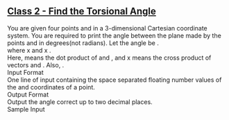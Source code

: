 ## **[Class 2 - Find the Torsional Angle](https://www.hackerrank.com/challenges/class-2-find-the-torsional-angle)** 
You are given four points and in a 3-dimensional Cartesian coordinate system. You are required to print the angle between the plane made by the points and in degrees(not radians). Let the angle be .<br>where x and x .<br>Here, means the dot product of and , and x means the cross product of vectors and . Also, .<br>Input Format<br>One line of input containing the space separated floating number values of the and coordinates of a point.<br>Output Format<br>Output the angle correct up to two decimal places.<br>Sample Input<br><br>
